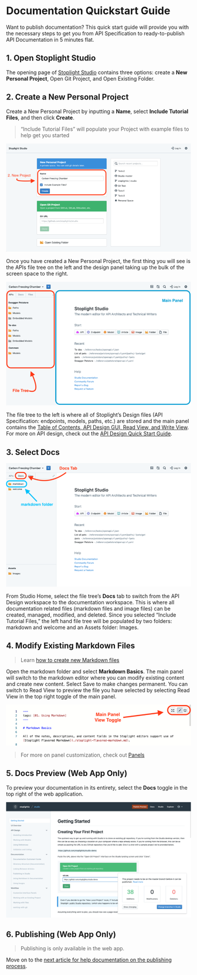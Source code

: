 # Documentation Quickstart Guide 

Want to publish documentation? This quick start guide will provide you with the necessary steps to get you from API Specification to ready-to-publish API Documentation in 5 minutes flat. 

## 1. Open Stoplight Studio
The opening page of [Stoplight Studio](https://stoplight.io/p/studio) contains three options: create a **New Personal Project**, Open Git Project, and Open Existing Folder. 

## 2. Create a New Personal Project 
Create a New Personal Project by inputting a **Name**, select **Include Tutorial Files**, and then click **Create**. 

> “Include Tutorial Files” will populate your Project with example files to help get you started 

![New Project Menu](../../assets/images/initial-onboarding-screen.png)

Once you have created a New Personal Project, the first thing you will see is the APIs file tree on the left and the design panel taking up the bulk of the screen space to the right. 

![Welcome Screen](../../assets/images/panel-general.png)

The file tree to the left is where all of Stoplight’s Design files (API Specification: endpoints, models, paths, etc.) are stored and the main panel contains the [Table of Contents, API Design GUI, Read View, and Write View](../.../ui-overview.md). For more on API design, check out the [API Design Quick Start Guide](../design-and-modeling/10-getting-started.md). 

## 3. Select Docs 

![Select Docs tab](../../assets/images/docs-tab-markdown-folder.png)

From Studio Home, select the file tree’s **Docs** tab to switch from the API Design workspace to the documentation workspace. This is where all documentation related files (markdown files and image files) can be created, managed, modified, and deleted. Since you selected “Include Tutorial Files,” the left hand file tree will be populated by two folders: markdown and welcome and an Assets folder: Images. 

## 4. Modify Existing Markdown Files 
> Learn [how to create new Markdown files](../basics/working-with-files.md) 

Open the markdown folder and select **Markdown Basics**. The main panel will switch to the markdown editor where you can modify existing content and create new content. Select Save to make changes permanent. You can switch to Read View to preview the file you have selected by selecting Read View in the top right toggle of the main panel.

![Toggle View Modes](../../assets/images/main-panel-view-toggle.png)  

>For more on panel customization, check out [Panels](../../ui-overview.md)

## 5. Docs Preview (Web App Only)

To preview your documentation in its entirety, select the **Docs** toggle in the top right of the web application. 

![Docs Preview](../../assets/images/publishing.png)

## 6. Publishing (Web App Only)

> Publishing is only available in the web app. 

Move on to the [next article for help documentation on the publishing process](publishing.md).   







